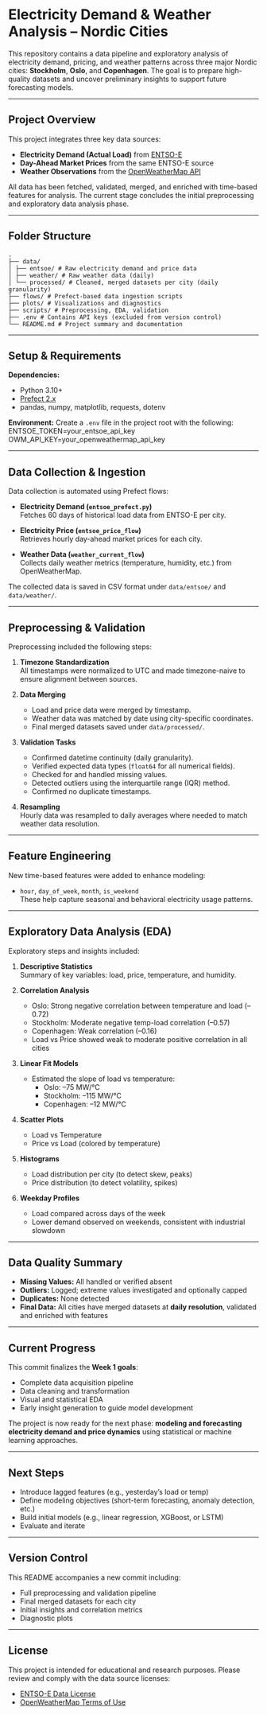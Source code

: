 # Electricity Demand & Weather Analysis – Nordic Cities

This repository contains a data pipeline and exploratory analysis of electricity demand, pricing, and weather patterns across three major Nordic cities: **Stockholm**, **Oslo**, and **Copenhagen**. The goal is to prepare high-quality datasets and uncover preliminary insights to support future forecasting models.

---

## Project Overview

This project integrates three key data sources:
- **Electricity Demand (Actual Load)** from [ENTSO-E](https://transparency.entsoe.eu/)
- **Day-Ahead Market Prices** from the same ENTSO-E source
- **Weather Observations** from the [OpenWeatherMap API](https://openweathermap.org/api)

All data has been fetched, validated, merged, and enriched with time-based features for analysis. The current stage concludes the initial preprocessing and exploratory data analysis phase.

---

## Folder Structure
```
.
├── data/
│ ├── entsoe/ # Raw electricity demand and price data
│ ├── weather/ # Raw weather data (daily)
│ └── processed/ # Cleaned, merged datasets per city (daily granularity)
├── flows/ # Prefect-based data ingestion scripts
├── plots/ # Visualizations and diagnostics
├── scripts/ # Preprocessing, EDA, validation
├── .env # Contains API keys (excluded from version control)
└── README.md # Project summary and documentation
```

---

## Setup & Requirements

**Dependencies:**
- Python 3.10+
- [Prefect 2.x](https://docs.prefect.io/)
- pandas, numpy, matplotlib, requests, dotenv

**Environment:**
Create a `.env` file in the project root with the following:
ENTSOE_TOKEN=your_entsoe_api_key
OWM_API_KEY=your_openweathermap_api_key


---

## Data Collection & Ingestion

Data collection is automated using Prefect flows:

- **Electricity Demand (`entsoe_prefect.py`)**  
  Fetches 60 days of historical load data from ENTSO-E per city.

- **Electricity Price (`entsoe_price_flow`)**  
  Retrieves hourly day-ahead market prices for each city.

- **Weather Data (`weather_current_flow`)**  
  Collects daily weather metrics (temperature, humidity, etc.) from OpenWeatherMap.

The collected data is saved in CSV format under `data/entsoe/` and `data/weather/`.

---

## Preprocessing & Validation

Preprocessing included the following steps:

1. **Timezone Standardization**  
   All timestamps were normalized to UTC and made timezone-naive to ensure alignment between sources.

2. **Data Merging**  
   - Load and price data were merged by timestamp.
   - Weather data was matched by date using city-specific coordinates.
   - Final merged datasets saved under `data/processed/`.

3. **Validation Tasks**
   - Confirmed datetime continuity (daily granularity).
   - Verified expected data types (`float64` for all numerical fields).
   - Checked for and handled missing values.
   - Detected outliers using the interquartile range (IQR) method.
   - Confirmed no duplicate timestamps.

4. **Resampling**  
   Hourly data was resampled to daily averages where needed to match weather data resolution.

---

## Feature Engineering

New time-based features were added to enhance modeling:

- `hour`, `day_of_week`, `month`, `is_weekend`  
  These help capture seasonal and behavioral electricity usage patterns.

---

## Exploratory Data Analysis (EDA)

Exploratory steps and insights included:

1. **Descriptive Statistics**  
   Summary of key variables: load, price, temperature, and humidity.

2. **Correlation Analysis**
   - Oslo: Strong negative correlation between temperature and load (–0.72)
   - Stockholm: Moderate negative temp-load correlation (–0.57)
   - Copenhagen: Weak correlation (–0.16)
   - Load vs Price showed weak to moderate positive correlation in all cities

3. **Linear Fit Models**
   - Estimated the slope of load vs temperature:
     - Oslo: –75 MW/°C
     - Stockholm: –115 MW/°C
     - Copenhagen: –12 MW/°C

4. **Scatter Plots**
   - Load vs Temperature
   - Price vs Load (colored by temperature)

5. **Histograms**
   - Load distribution per city (to detect skew, peaks)
   - Price distribution (to detect volatility, spikes)

6. **Weekday Profiles**
   - Load compared across days of the week
   - Lower demand observed on weekends, consistent with industrial slowdown

---

## Data Quality Summary

- **Missing Values:** All handled or verified absent
- **Outliers:** Logged; extreme values investigated and optionally capped
- **Duplicates:** None detected
- **Final Data:** All cities have merged datasets at **daily resolution**, validated and enriched with features

---

## Current Progress

This commit finalizes the **Week 1 goals**:
- Complete data acquisition pipeline
- Data cleaning and transformation
- Visual and statistical EDA
- Early insight generation to guide model development

The project is now ready for the next phase: **modeling and forecasting electricity demand and price dynamics** using statistical or machine learning approaches.

---

## Next Steps

- Introduce lagged features (e.g., yesterday’s load or temp)
- Define modeling objectives (short-term forecasting, anomaly detection, etc.)
- Build initial models (e.g., linear regression, XGBoost, or LSTM)
- Evaluate and iterate

---

## Version Control

This README accompanies a new commit including:
- Full preprocessing and validation pipeline
- Final merged datasets for each city
- Initial insights and correlation metrics
- Diagnostic plots

---

## License

This project is intended for educational and research purposes. Please review and comply with the data source licenses:
- [ENTSO-E Data License](https://www.entsoe.eu/data/data-privacy-policy/)
- [OpenWeatherMap Terms of Use](https://openweathermap.org/terms)

